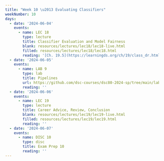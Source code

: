 ```yaml
---
title: "Week 10 \u2013 Evaluating Classifiers"
weekNumber: 10
days:
  - date: '2024-06-04'
    events:
      - name: LEC 18
        type: lecture
        title: Classifier Evaluation and Model Fairness
        blank: resources/lectures/lec18/lec18-live.html
        filled: resources/lectures/lec18/lec18.html
        reading: '[Ch. 19.5](https://learningds.org/ch/19/class_dr.html)'
  - date: '2024-06-05'
    events:
      - name: LAB 9
        type: lab
        title: Pipelines
        url: https://github.com/dsc-courses/dsc80-2024-sp/tree/main/labs/lab09
        reading: ''
  - date: '2024-06-06'
    events:
      - name: LEC 19
        type: lecture
        title: Career Advice, Review, Conclusion
        blank: resources/lectures/lec19/lec19-live.html
        filled: resources/lectures/lec19/lec19.html
        reading: ''
  - date: '2024-06-07'
    events:
      - name: DISC 10
        type: disc
        title: Exam Prep 10
        reading: ''
---
```


